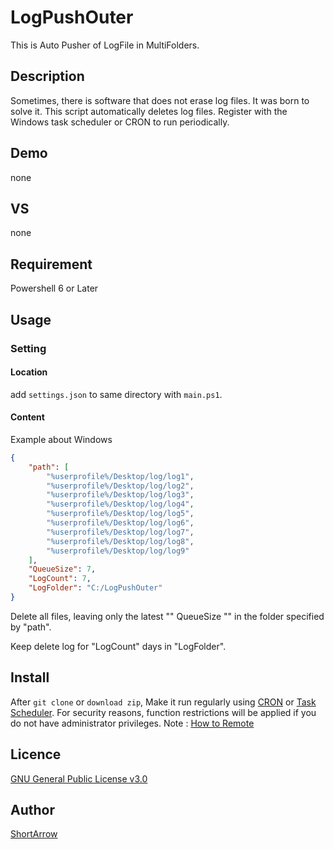
# LogPushOuter

This is Auto Pusher of LogFile in MultiFolders.

## Description

Sometimes, there is software that does not erase log files. It was born to solve it. This script automatically deletes log files. Register with the Windows task scheduler or CRON to run periodically.

## Demo

none

## VS

none

## Requirement

Powershell 6 or Later

## Usage

### Setting

#### Location

add `settings.json` to same directory with `main.ps1`.

#### Content

Example about Windows

```json
{
    "path": [
        "%userprofile%/Desktop/log/log1",
        "%userprofile%/Desktop/log/log2",
        "%userprofile%/Desktop/log/log3",
        "%userprofile%/Desktop/log/log4",
        "%userprofile%/Desktop/log/log5",
        "%userprofile%/Desktop/log/log6",
        "%userprofile%/Desktop/log/log7",
        "%userprofile%/Desktop/log/log8",
        "%userprofile%/Desktop/log/log9"
    ],
    "QueueSize": 7,
    "LogCount": 7,
    "LogFolder": "C:/LogPushOuter"
}
```

Delete all files, leaving only the latest "" QueueSize "" in the folder specified by "path".

Keep delete log for "LogCount" days in "LogFolder".

## Install

After `git clone` or `download zip`,
Make it run regularly using [CRON](https://qiita.com/tossh/items/e135bd063a50087c3d6a) or [Task Scheduler](https://docs.microsoft.com/ja-jp/windows/win32/taskschd/task-scheduler-start-page). For security reasons, function restrictions will be applied if you do not have administrator privileges.
Note : [How to Remote](https://help.github.com/en/articles/which-remote-url-should-i-use)

## Licence

[GNU General Public License v3.0](https://github.com/ShortArrow/LogPushOuter/blob/master/LICENSE)

## Author

[ShortArrow](https://github.com/ShortArrow)
